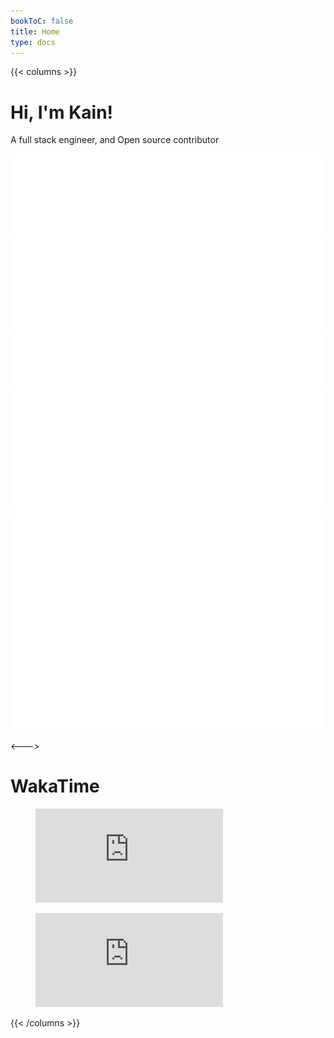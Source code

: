 ```yaml
---
bookToC: false
title: Home
type: docs
---
```


{{< columns >}}

# Hi, I'm Kain!

A full stack engineer, and Open source contributor

![](https://raw.githubusercontent.com/kainonly/kainonly/main/metrics.plugin.achievements.svg)
![](https://raw.githubusercontent.com/kainonly/kainonly/main/metrics.plugin.followup.svg)
![](https://raw.githubusercontent.com/kainonly/kainonly/main/metrics.plugin.topics.icons.svg)
![](https://raw.githubusercontent.com/kainonly/kainonly/main/metrics.plugin.wakatime.svg)
![](https://raw.githubusercontent.com/kainonly/kainonly/main/metrics.plugin.isocalendar.fullyear.svg)

<--->

# WakaTime

<figure><embed src="https://wakatime.com/share/@af41afe2-6df2-4059-b756-c24617adfa03/186199b5-46e6-4820-989d-12858d679c47.svg"></embed></figure>
<figure><embed src="https://wakatime.com/share/@af41afe2-6df2-4059-b756-c24617adfa03/ab9cc652-601f-4c4f-98d0-40fc14775f98.svg"></embed></figure>

{{< /columns >}}

